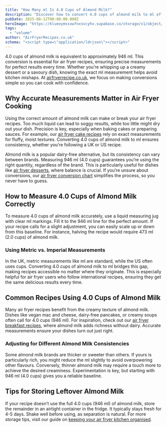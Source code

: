 ```yaml
---
title: "How Many ml Is 4.0 Cups of Almond Milk?"
description: "Discover how to convert 4.0 cups of almond milk to ml effortlessly for perfect air fryer recipes every time. Get precise measurements now!"
pubDate: 2025-08-12T00:00:00.000Z
heroImage: "https://klueoymssxwfnxsvcyhv.supabase.co/storage/v1/object/public/md/how-many-ml-is-4-cups-almond-milk-767fb118.webp"
tags:
  - "volume"
author: "AirFryerRecipes.co.uk"
schema: "<script type=\"application/ld+json\"></script>"
---
```


<p>4.0 cups of almond milk is equivalent to approximately 946 ml. This conversion is essential for air fryer recipes, ensuring precise measurements for perfect results every time. Whether you’re whipping up a creamy dessert or a savoury dish, knowing the exact ml measurement helps avoid kitchen mishaps. At <a href=https://www.airfryerrecipe.co.uk/>airfryerrecipe.co.uk</a>, we focus on making conversions simple so you can cook with confidence.</p>

<h2>Why Accurate Measurements Matter in Air Fryer Cooking</h2>  
<p>Using the correct amount of almond milk can make or break your air fryer recipes. Too much liquid can lead to soggy results, while too little might dry out your dish. Precision is key, especially when baking cakes or preparing sauces. For example, our <a href=https://www.airfryerrecipe.co.uk/recipes>air fryer cake recipes</a> rely on exact measurements for fluffy, moist textures. Converting 4.0 cups of almond milk to ml ensures consistency, whether you’re following a UK or US recipe.</p>  

<p>Almond milk is a popular dairy-free alternative, but its consistency can vary between brands. Measuring 946 ml (4.0 cups) guarantees you’re using the right quantity, regardless of the brand. This is particularly useful for dishes like <a href=https://www.airfryerrecipe.co.uk/recipe-category/dessert>air fryer desserts</a>, where balance is crucial. If you’re unsure about conversions, our <a href=https://www.airfryerrecipe.co.uk/air-fryer-conversion-chart>air fryer conversion chart</a> simplifies the process, so you never have to guess.</p>  

<h2>How to Measure 4.0 Cups of Almond Milk Correctly</h2>  
<p>To measure 4.0 cups of almond milk accurately, use a liquid measuring jug with clear ml markings. Fill it to the 946 ml line for the perfect amount. If your recipe calls for a slight adjustment, you can easily scale up or down from this baseline. For instance, halving the recipe would require 473 ml (2.0 cups) of almond milk.</p>  

<h3>Using Metric vs. Imperial Measurements</h3>  
<p>In the UK, metric measurements like ml are standard, while the US often uses cups. Converting 4.0 cups of almond milk to ml bridges this gap, making recipes accessible no matter where they originate. This is especially helpful for air fryer users who follow international recipes, ensuring they get the same delicious results every time.</p>  

<h2>Common Recipes Using 4.0 Cups of Almond Milk</h2>  
<p>Many air fryer recipes benefit from the creamy texture of almond milk. Dishes like vegan mac and cheese, dairy-free pancakes, or creamy soups often call for 4.0 cups (946 ml). For inspiration, check out our <a href=https://www.airfryerrecipe.co.uk/recipe-category/breakfast>air fryer breakfast recipes</a>, where almond milk adds richness without dairy. Accurate measurements ensure your dishes turn out just right.</p>  

<h3>Adjusting for Different Almond Milk Consistencies</h3>  
<p>Some almond milk brands are thicker or sweeter than others. If yours is particularly rich, you might reduce the ml slightly to avoid overpowering other flavours. Conversely, thinner almond milk may require a touch more to achieve the desired creaminess. Experimentation is key, but starting with 946 ml (4.0 cups) gives you a reliable baseline.</p>  

<h2>Tips for Storing Leftover Almond Milk</h2>  
<p>If your recipe doesn’t use the full 4.0 cups (946 ml) of almond milk, store the remainder in an airtight container in the fridge. It typically stays fresh for 4-5 days. Shake well before using, as separation is natural. For more storage tips, visit our guide on <a href=https://www.airfryerrecipe.co.uk/air-fryer-cleaner>keeping your air fryer kitchen organised</a>.</p>